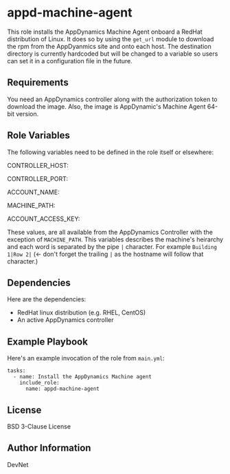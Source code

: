 appd-machine-agent
=========

This role installs the AppDynamics Machine Agent onboard a RedHat distribution of Linux. It does so by using the `get_url` module to download the rpm from the AppDyanmics site and onto each host. The destination directory is currently hardcoded but will be changed to a variable so users can set it in a configuration file in the future.

Requirements
------------

You need an AppDynamics controller along with the authorization token to download the image. Also, the image is AppDynamic's Machine Agent 64-bit version.

Role Variables
--------------

The following variables need to be defined in the role itself or elsewhere:

CONTROLLER_HOST:

CONTROLLER_PORT:

ACCOUNT_NAME: 

MACHINE_PATH:

ACCOUNT_ACCESS_KEY:

These values, are all available from the AppDynamics Controller with the exception of `MACHINE_PATH`. This variables describes the machine's heirarchy and each word is separated by the pipe `|` character. For example `Building 1|Row 2|` (<- don't forget the trailing `|` as the hostname will follow that character.)

Dependencies
------------

Here are the dependencies:

- RedHat linux distribution (e.g. RHEL, CentOS)
- An active AppDynamics controller

Example Playbook
----------------

Here's an example invocation of the role from `main.yml`:

```
tasks:
  - name: Install the AppDynamics Machine agent
    include_role:
      name: appd-machine-agent
```

License
-------

BSD 3-Clause License

Author Information
------------------

DevNet
